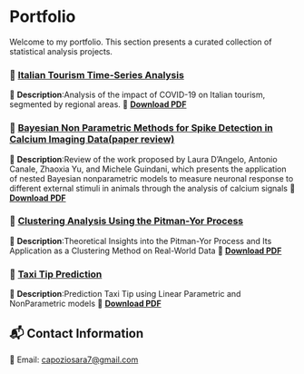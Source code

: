 # Portfolio
Welcome to my portfolio. This section presents a curated collection of statistical analysis projects.

### 📄 [Italian Tourism Time-Series Analysis](https://raw.githubusercontent.com/saracapozio/Portfolio/main/Italian_tourism_analysis.pdf)
📌 **Description**:Analysis of the impact of COVID-19 on Italian tourism, segmented by regional areas.
🔗 **[Download PDF](https://raw.githubusercontent.com/saracapozio/Portfolio/main/Italian_tourism_analysis.pdf)**  

### 📄 [Bayesian Non Parametric Methods for Spike Detection in Calcium Imaging Data(paper review)](https://raw.githubusercontent.com/saracapozio/Portfolio/main/Bayesian_Nonparametric.pdf)
📌 **Description**:Review of the work proposed by Laura D’Angelo, Antonio Canale, Zhaoxia Yu, and Michele Guindani, which presents the application of nested Bayesian nonparametric models to measure neuronal response to different external stimuli in animals through the analysis of calcium signals
🔗 **[Download PDF](https://raw.githubusercontent.com/saracapozio/Portfolio/main/Bayesian_Nonparametric.pdf)**  

### 📄 [Clustering Analysis Using the Pitman-Yor Process](https://raw.githubusercontent.com/saracapozio/Portfolio/main/Pitman_Yor_Process_analysis.pdf)
📌 **Description**:Theoretical Insights into the Pitman-Yor Process and Its Application as a Clustering Method on Real-World Data
🔗 **[Download PDF](https://raw.githubusercontent.com/saracapozio/Portfolio/main/Pitman_Yor_Process_analysis.pdf)**  


### 📄 [Taxi Tip Prediction](https://raw.githubusercontent.com/saracapozio/Portfolio/main/Prediction_taxi_tip.pdf)
📌 **Description**:Prediction Taxi Tip using Linear Parametric and NonParametric models
🔗 **[Download PDF](https://raw.githubusercontent.com/saracapozio/Portfolio/main/Prediction_taxi_tip.pdf)**  




## 📬 Contact Information 
📧 Email: [capoziosara7@gmail.com](mailto:capoziosara7@gmail.com)  

